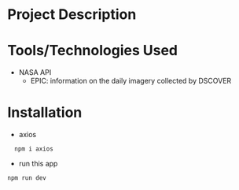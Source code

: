 # Project Description


# Tools/Technologies Used
- NASA API 
  - EPIC: information on the daily imagery collected by DSCOVER

# Installation
- axios
``` 
  npm i axios
```
- run this app
```
npm run dev
```


